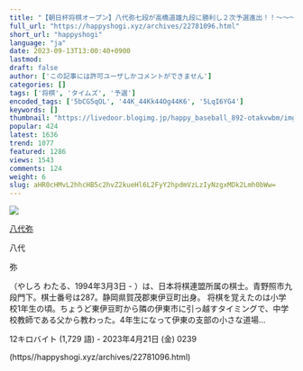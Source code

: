 ```yaml
---
title: "【朝日杯将棋オープン】八代弥七段が高橋道雄九段に勝利し２次予選進出！！～～～。 "
full_url: "https://happyshogi.xyz/archives/22781096.html"
short_url: "happyshogi"
language: "ja"
date: 2023-09-13T13:00:40+0900
lastmod: 
draft: false
author: ['この記事には許可ユーザしかコメントができません']
categories: []
tags: ['将棋', 'タイムズ', '予選']
encoded_tags: ['5bCG5qOL', '44K_44Kk44Og44K6', '5LqI6YG4']
keywords: []
thumbnail: "https://livedoor.blogimg.jp/happy_baseball_892-otakvwbm/imgs/d/4/d45f94ce-s.jpg"
popular: 424
latest: 1636
trend: 1077
featured: 1286
views: 1543
comments: 124
weight: 6
slug: aHR0cHMvL2hhcHB5c2hvZ2kueHl6L2FyY2hpdmVzLzIyNzgxMDk2Lmh0bWw=
---
```


![](https://livedoor.blogimg.jp/happy_baseball_892-otakvwbm/imgs/d/4/d45f94ce-s.jpg)

<div><a target='_blank' href='https//ja.wikipedia.org/wiki/%E5%85%AB%E4%BB%A3%E5%BC%A5' title='八代弥'><p>八代弥</p></a> <p class='searchresult'><p>八代</p> <p>弥</p>（やしろ わたる、1994年3月3日 - ）は、日本将棋連盟所属の棋士。青野照市九段門下。棋士番号は287。静岡県賀茂郡東伊豆町出身。 将棋を覚えたのは小学校1年生の頃。ちょうど東伊豆町から隣の伊東市に引っ越すタイミングで、中学校教師である父から教わった。4年生になって伊東の支部の小さな道場…</p> <p class='mw-search-result-data'>12キロバイト (1,729 語) - 2023年4月21日 (金) 0239</p></div>

(https//happyshogi.xyz/archives/22781096.html)
